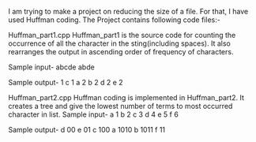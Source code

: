 I am trying to make a project on reducing the size of a file. For that, I have used Huffman coding. The Project contains following code files:-

Huffman_part1.cpp
Huffman_part1 is the source code for counting the occurrence of  all the character in the sting(including spaces). It also rearranges the output in ascending order of frequency of characters. 

Sample input- 
abcde abde

Sample output- 
  1
c 1
a 2
b 2
d 2
e 2

Huffman_part2.cpp
Huffman coding is implemented in Huffman_part2. It creates a tree and give the lowest number of terms to most occurred character in list.
Sample input-
a 1
b 2
c 3
d 4
e 5
f 6

Sample output-
d 00
e 01
c 100
a 1010
b 1011
f 11

